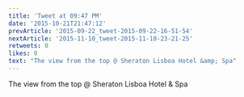 ```yaml
---
title: 'Tweet at 09:47 PM'
date: '2015-10-21T21:47:12'
prevArticle: '2015-09-22_tweet-2015-09-22-16-51-54'
nextArticle: '2015-11-10_tweet-2015-11-10-23-21-25'
retweets: 0
likes: 0
text: "The view from the top @ Sheraton Lisboa Hotel &amp; Spa"
---
```

The view from the top @ Sheraton Lisboa Hotel &amp; Spa